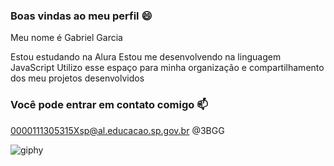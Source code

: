 ### Boas vindas ao meu perfil 😄

Meu nome é Gabriel Garcia

Estou estudando na Alura
Estou me desenvolvendo na linguagem JavaScript
Utilizo esse espaço para minha organização e compartilhamento dos meu projetos desenvolvidos

### Você pode entrar em contato comigo 📫

0000111305315Xsp@al.educacao.sp.gov.br
@3BGG

![giphy](https://github.com/3BGG/estudante3bgg/assets/173902980/53623fc7-70ad-4e8a-a2a8-c13b6d7c7216)
